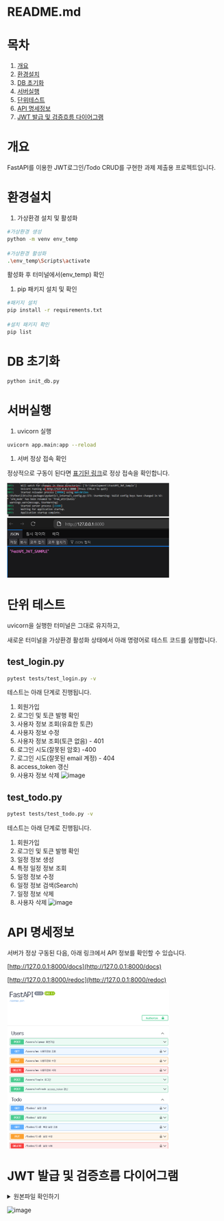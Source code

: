 # README.md

# 목차
1. [개요](#개요)   
2. [환경설치](#환경설치)   
3. [DB 초기화](#DB-초기화)   
4. [서버실행](#서버실행)
5. [단위테스트](#단위-테스트)
6. [API 명세정보](#API-명세정보)
8. [JWT 발급 및 검증흐름 다이어그램](#JWT-발급-및-검증흐름-다이어그램)

# 개요

FastAPI를 이용한 JWT로그인/Todo CRUD를 구현한 과제 제출용 프로젝트입니다.

# 환경설치

1. 가상환경 설치 및 활성화

```bash
#가상환경 생성
python -m venv env_temp

#가상환경 활성화
.\env_temp\Scripts\activate
```

활성화 후 터미널에서(env_temp) 확인

1. pip 패키지 설치 및 확인

```bash
#패키지 설치
pip install -r requirements.txt

#설치 패키지 확인
pip list
```
# DB 초기화
```bash
python init_db.py
```
# 서버실행

1. uvicorn 실행

```bash
uvicorn app.main:app --reload  
```

1. 서버 정상 접속 확인

정상적으로 구동이 된다면 [표기된 링크](http://127.0.0.1:8000)로 정상 접속을 확인합니다.

<img src="/public/paste-image/README/2025-05-13-01-33-21.png" width="75%" />
<img src="/public/paste-image/README/2025-05-13-01-37-02.png" width="75%" />

# 단위 테스트
uvicorn을 실행한 터미널은 그대로 유지하고, 

새로운 터미널을 가상환경 활성화 상태에서
아래 명령어로 테스트 코드를 실행합니다.
## test_login.py
```bash
pytest tests/test_login.py -v
```
테스트는 아래 단계로 진행됩니다.

1. 회원가입
2. 로그인 및 토큰 발행 확인
3. 사용자 정보 조회(유효한 토큰)
4. 사용자 정보 수정
5. 사용자 정보 조회(토큰 없음) - 401
6. 로그인 시도(잘못된 암호) -400
7. 로그인 시도(잘못된 email 계정) - 404 
8. access_token 갱신
9. 사용자 정보 삭제
![image](https://github.com/user-attachments/assets/0f15318c-b642-4d0c-8ed5-d0bc379f6a88)

## test_todo.py
```bash
pytest tests/test_todo.py -v
```
테스트는 아래 단계로 진행됩니다.
1. 회원가입
2. 로그인 및 토큰 발행 확인
3. 일정 정보 생성
4. 특정 일정 정보 조회
5. 일정 정보 수정
6. 일정 정보 검색(Search)
7. 일정 정보 삭제
8. 사용자 삭제
![image](https://github.com/user-attachments/assets/e0fb7142-206d-48c1-ae90-162899bd8501)

# API 명세정보

서버가 정상 구동된 다음, 아래 링크에서 API 정보를 확인할 수 있습니다.

[http://127.0.0.1:8000/docs](http://127.0.0.1:8000/docs)

[http://127.0.0.1:8000/redoc](http://127.0.0.1:8000/redoc)

<img src="/public/paste-image/README/2025-05-13-01-39-35.png" width="75%" />

# JWT 발급 및 검증흐름 다이어그램
<details>
<summary>
  원본파일 확인하기
</summary>
  
[draw.io](https://draw.io)를 통해 원본파일([diagrams.drawio](https://github.com/idleh4021/FastAPI_JWT_Sample/blob/main/diagrams.drawio))을 확인하실 수 있습니다.
![image](https://github.com/user-attachments/assets/33119001-0ede-4f22-8072-2f1a062c9fa2)
</details>

![image](https://github.com/user-attachments/assets/1293b54c-2210-4903-94c8-e1785b14cd88)

